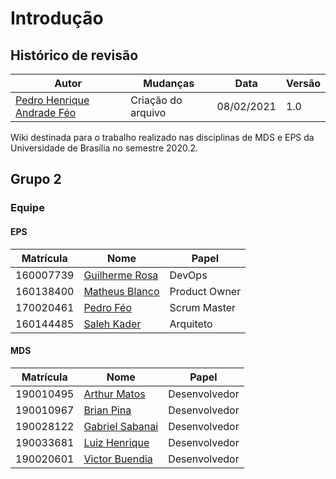 # Introdução

## Histórico de revisão

| Autor                                                 | Mudanças           | Data       | Versão |
| ----------------------------------------------------- | ------------------ | ---------- | ------ |
| [Pedro Henrique Andrade Féo](https://github.com/Phe0) | Criação do arquivo | 08/02/2021 | 1.0    |

Wiki destinada para o trabalho realizado nas disciplinas de MDS e EPS da Universidade de Brasília no semestre 2020.2.

## Grupo 2

### Equipe

#### EPS

| Matrícula | Nome                                               | Papel         |
| --------- | -------------------------------------------------- | ------------- |
| 160007739 | [Guilherme Rosa](https://github.com/guilhesme23)   | DevOps        |
| 160138400 | [Matheus Blanco](https://github.com/MatheusBlanco) | Product Owner |
| 170020461 | [Pedro Féo](https://github.com/Phe0)               | Scrum Master  |
| 160144485 | [Saleh Kader](https://github.com/devsalula)        | Arquiteto     |

#### MDS

| Matrícula | Nome                                                | Papel         |
| --------- | --------------------------------------------------- | ------------- |
| 190010495 | [Arthur Matos](https://github.com/Arthur-Matos)     | Desenvolvedor |
| 190010967 | [Brian Pina](https://github.com/DLBrianPina)        | Desenvolvedor |
| 190028122 | [Gabriel Sabanai](https://github.com/Sabanai104)    | Desenvolvedor |
| 190033681 | [Luiz Henrique](https://github.com/luiz-herique)    | Desenvolvedor |
| 190020601 | [Victor Buendia](https://github.com/Victor-Buendia) | Desenvolvedor |
